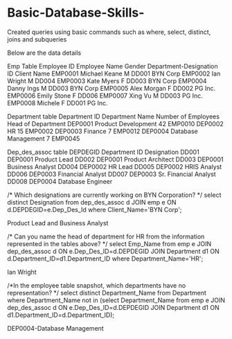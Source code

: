 # Basic-Database-Skills-

Created queries using basic commands such as where, select, distinct, joins and subqueries 

Below are the data details 

Emp Table
Employee ID	Employee Name	Gender	Department-Designation ID	Client Name
EMP0001	    Michael Keane	M	      DD001	                    BYN Corp
EMP0002	    Ian Wright	  M	      DD004	
EMP0003	    Kate Myers	  F	      DD003	                    BYN Corp
EMP0004	    Danny Ings	  M	      DD003	                    BYN Corp
EMP0005	    Alex Morgan	  F	      DD002	                    PG Inc.
EMP0006	    Emily Stone	  F	      DD006	
EMP0007     Xing Vu	      M	      DD003	                    PG Inc.
EMP0008	    Michele 	    F	      DD001	                    PG Inc. 

Department table 
Department ID	Department Name	    Number of Employees	    Head of Department
DEP0001	      Product Development	42	                    EMP0010
DEP0002	      HR	                15	                    EMP0002
DEP0003	      Finance	            7	                      EMP0012
DEP0004	      Database Management	7	                      EMP0045

Dep_des_assoc table
DEPDEGID	Department ID	    Designation
DD001	    DEP0001	          Product Lead
DD002	    DEP0001	          Product Architect
DD003	    DEP0001	          Business Analyst
DD004	    DEP0002	          HR Lead
DD005	    DEP0002	          HRIS Analyst
DD006	    DEP0003	          Financial Analyst
DD007	    DEP0003	          Sr. Financial Analyst
DD008	    DEP0004	          Database Engineer

/* Which designations are currently working on BYN Corporation? */
select  distinct Designation from dep_des_assoc d JOIN emp e ON d.DEPDEGID=e.Dep_Des_Id where Client_Name='BYN Corp';

Product Lead and Business Analyst 

/* Can you name the head of department for HR from the information represented in the tables above? */
select Emp_Name from emp e JOIN dep_des_assoc d ON e.Dep_Des_ID=d.DEPDEGID JOIN Department d1 ON d.Department_ID=d1.Department_ID where Department_Name='HR';

Ian Wright

/*In the employee table snapshot, which departments have no representation? */
select distinct Department_Name from Department where Department_Name not in 
(select Department_Name from emp e JOIN dep_des_assoc d ON e.Dep_Des_ID=d.DEPDEGID JOIN Department d1 ON d1.Department_ID=d.Department_ID);

DEP0004-Database Management




